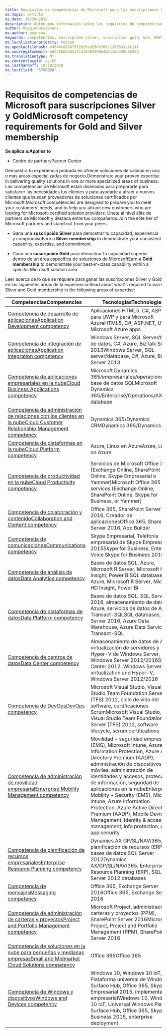 ```yaml
---
title: Requisitos de competencias de Microsoft para las suscripciones Gold y Silver | Centro de partners
ms.topic: article
ms.date: 10/29/2018
description: Obtén más información sobre los requisitos de competencias para conseguir los niveles de suscripción Silver y Gold.
author: MaggiePucciEvans
ms.author: evansma
keywords: competencias, suscripción silver, suscripción gold, mpn, MAPS, competencia, Microsoft Partner Network, suscripción a la red
ms.localizationpriority: medium
ms.openlocfilehash: c4546c8e7675f2d25cd29da765c1320531c8c11f
ms.sourcegitcommit: ed22f6825d3af1d19385198b4d511e4b39d5e353
ms.translationtype: MT
ms.contentlocale: es-ES
ms.lasthandoff: 10/29/2018
ms.locfileid: "5796828"
---
```

# <a name="microsoft-competency-requirements-for-gold-and-silver-membership"></a><span data-ttu-id="5c339-104">Requisitos de competencias de Microsoft para suscripciones Silver y Gold</span><span class="sxs-lookup"><span data-stu-id="5c339-104">Microsoft competency requirements for Gold and Silver membership</span></span>

**<span data-ttu-id="5c339-105">Se aplica a:</span><span class="sxs-lookup"><span data-stu-id="5c339-105">Applies to</span></span>**

-  <span data-ttu-id="5c339-106">Centro de partners</span><span class="sxs-lookup"><span data-stu-id="5c339-106">Partner Center</span></span>

<span data-ttu-id="5c339-107">Demuestra tu experiencia probada en ofrecer soluciones de calidad en una o más áreas especializadas de negocio.</span><span class="sxs-lookup"><span data-stu-id="5c339-107">Demonstrate your proven expertise in delivering quality solutions in one or more specialized areas of business.</span></span> <span data-ttu-id="5c339-108">Las competencias de Microsoft están diseñadas para prepararte para satisfacer las necesidades tus clientes y para ayudarte a atraer a nuevos clientes que buscan proveedores de soluciones certificados por Microsoft.</span><span class="sxs-lookup"><span data-stu-id="5c339-108">Microsoft competencies are designed to prepare you to meet your customers’ needs, and to help you attract new customers who are looking for Microsoft-certified solution providers.</span></span> <span data-ttu-id="5c339-109">Únete al nivel élite de partners de Microsoft y destaca entre tus compañeros.</span><span class="sxs-lookup"><span data-stu-id="5c339-109">Join the elite tier of Microsoft partners and stand out from your peers.</span></span>

- <span data-ttu-id="5c339-110">Gana una **suscripción Silver** para demostrar tu capacidad, experiencia y compromiso</span><span class="sxs-lookup"><span data-stu-id="5c339-110">Earn a **Silver membership** to demonstrate your consistent capability, expertise, and commitment</span></span>

- <span data-ttu-id="5c339-111">Gana una **suscripción Gold** para demostrar tu capacidad superior dentro de un área específica de soluciones de Microsoft</span><span class="sxs-lookup"><span data-stu-id="5c339-111">Earn a **Gold membership** to demonstrate your best-in-class capability within a specific Microsoft solution area</span></span>

<span data-ttu-id="5c339-112">Leer acerca de lo que se requiere para ganar las suscripciones Silver y Gold en las siguientes áreas de la experiencia:</span><span class="sxs-lookup"><span data-stu-id="5c339-112">Read about what's required to earn Silver and Gold membership in the following areas of expertise:</span></span>


| <span data-ttu-id="5c339-113">Competencias</span><span class="sxs-lookup"><span data-stu-id="5c339-113">Competencies</span></span>  | <span data-ttu-id="5c339-114">Tecnologías</span><span class="sxs-lookup"><span data-stu-id="5c339-114">Technologies</span></span> |
|   ------------------   |   -------   |
| [<span data-ttu-id="5c339-115">Competencia de desarrollo de aplicaciones</span><span class="sxs-lookup"><span data-stu-id="5c339-115">Application Development competency</span></span>](https://partner.microsoft.com/membership/application-development-competency) | <span data-ttu-id="5c339-116">Aplicaciones HTML5, C#, ASP.NET, para UWP y para Microsoft Azure</span><span class="sxs-lookup"><span data-stu-id="5c339-116">HTML5, C#, ASP.NET, UWP, Microsoft Azure apps</span></span> |
| [<span data-ttu-id="5c339-117">Competencia de integración de aplicaciones</span><span class="sxs-lookup"><span data-stu-id="5c339-117">Application Integration competency</span></span>](https://partner.microsoft.com/membership/application-integration-competency) | <span data-ttu-id="5c339-118">Windows Server, SQL Server/base de datos, C#, Azure, BizTalk Server 2013</span><span class="sxs-lookup"><span data-stu-id="5c339-118">Windows Server, SQL server/database, C#, Azure, BizTalk Server 2013</span></span>|
| [<span data-ttu-id="5c339-119">Competencia de aplicaciones empresariales en la nube</span><span class="sxs-lookup"><span data-stu-id="5c339-119">Cloud Business Applications competency</span></span>](https://partner.microsoft.com/membership/cloud-business-applications-competency)| <span data-ttu-id="5c339-120">Microsoft Dynamics 365/empresariales/operaciones/AX, base de datos SQL</span><span class="sxs-lookup"><span data-stu-id="5c339-120">Microsoft Dynamics 365/Enterprise/Operations/AX, SQL database</span></span> |
| [<span data-ttu-id="5c339-121">Competencia de administración de relaciones con los clientes en la nube</span><span class="sxs-lookup"><span data-stu-id="5c339-121">Cloud Customer Relationship Management competency</span></span>](https://partner.microsoft.com/membership/cloud-customer-relationship-management-competency)| <span data-ttu-id="5c339-122">Dynamics 365/Dynamics CRM</span><span class="sxs-lookup"><span data-stu-id="5c339-122">Dynamics 365/Dynamics CRM</span></span> |
| [<span data-ttu-id="5c339-123">Competencia de plataformas en la nube</span><span class="sxs-lookup"><span data-stu-id="5c339-123">Cloud Platform competency</span></span>](https://partner.microsoft.com/membership/cloud-platform-competency)| <span data-ttu-id="5c339-124">Azure, Linux en Azure</span><span class="sxs-lookup"><span data-stu-id="5c339-124">Azure, Linux on Azure</span></span> |
| [<span data-ttu-id="5c339-125">Competencia de productividad en la nube</span><span class="sxs-lookup"><span data-stu-id="5c339-125">Cloud Productivity competency</span></span>](https://partner.microsoft.com/membership/cloud-productivity-competency)| <span data-ttu-id="5c339-126">Servicios de Microsoft Office 365 (Exchange Online, SharePoint Online, Skype Empresarial o Yammer)</span><span class="sxs-lookup"><span data-stu-id="5c339-126">Microsoft Office 365 services (Exchange Online, SharePoint Online, Skype for Business, or Yammer)</span></span>|
| [<span data-ttu-id="5c339-127">Competencia de colaboración y contenido</span><span class="sxs-lookup"><span data-stu-id="5c339-127">Collaboration and Content competency</span></span>](https://partner.microsoft.com/membership/collaboration-and-content-competency)| <span data-ttu-id="5c339-128">Office 365, SharePoint Server 2016, Creador de aplicaciones</span><span class="sxs-lookup"><span data-stu-id="5c339-128">Office 365, SharePoint Server 2016, App Builder</span></span> |
| [<span data-ttu-id="5c339-129">Competencia de comunicaciones</span><span class="sxs-lookup"><span data-stu-id="5c339-129">Communications competency</span></span>](https://partner.microsoft.com/membership/communications-competency)| <span data-ttu-id="5c339-130">Skype Empresarial, Telefonía empresarial de Skype Empresarial 2015</span><span class="sxs-lookup"><span data-stu-id="5c339-130">Skype for Business, Enterprise Voice Skype for Business 2015</span></span> |
| [<span data-ttu-id="5c339-131">Competencia de análisis de datos</span><span class="sxs-lookup"><span data-stu-id="5c339-131">Data Analytics competency</span></span>](https://partner.microsoft.com/membership/data-analytics-competency)| <span data-ttu-id="5c339-132">Bases de datos SQL, Azure, Microsoft R Server, Microsoft HD Insight, Power BI</span><span class="sxs-lookup"><span data-stu-id="5c339-132">SQL databases, Azure, Microsoft R Server, Microsoft HD Insight, Power BI</span></span> |
| [<span data-ttu-id="5c339-133">Competencia de plataformas de datos</span><span class="sxs-lookup"><span data-stu-id="5c339-133">Data Platform competency</span></span>](https://partner.microsoft.com/membership/data-platform-competency)| <span data-ttu-id="5c339-134">Bases de datos SQL, SQL Server 2016, almacenamiento de datos de Azure, servicios de datos de Azure, Transact-SQL</span><span class="sxs-lookup"><span data-stu-id="5c339-134">SQL databases, SQL Server 2016, Azure Data Warehouse, Azure Data Services, Transact-SQL</span></span> |
| [<span data-ttu-id="5c339-135">Competencia de centros de datos</span><span class="sxs-lookup"><span data-stu-id="5c339-135">Data Center competency</span></span>](https://partner.microsoft.com/membership/datacenter-competency)| <span data-ttu-id="5c339-136">Almacenamiento de datos de Azure, virtualización de servidores y Hyper-V de Windows Server, Windows Server 2012/2016</span><span class="sxs-lookup"><span data-stu-id="5c339-136">System Center 2012, Windows Server virtualization and Hyper-V, Windows Server 2012/2016</span></span> |
| [<span data-ttu-id="5c339-137">Competencia de DevOps</span><span class="sxs-lookup"><span data-stu-id="5c339-137">DevOps competency</span></span>](https://partner.microsoft.com/membership/devops-competency)| <span data-ttu-id="5c339-138">Microsoft Visual Studio, Visual Studio Team Foundation Server (TFS) 2012, ciclo de vida del software, certificaciones Scrum</span><span class="sxs-lookup"><span data-stu-id="5c339-138">Microsoft Visual Studio, Visual Studio Team Foundation Server (TFS) 2012, software lifecycle, scrum certifications</span></span> |
| [<span data-ttu-id="5c339-139">Competencia de administración de movilidad empresarial</span><span class="sxs-lookup"><span data-stu-id="5c339-139">Enterprise Mobility Management competency</span></span>](https://partner.microsoft.com/membership/enterprise-mobility-management-competency)| <span data-ttu-id="5c339-140">Movilidad + seguridad empresarial (EMS), Microsoft Intune, Azure Information Protection, Azure Active Directory Premium (AADP), administración de dispositivos móviles, administración de identidades y accesos, protección de información, seguridad de aplicaciones en la nube</span><span class="sxs-lookup"><span data-stu-id="5c339-140">Enterprise Mobility + Security (EMS), Microsoft Intune, Azure Information Protection, Azure Active Directory Premium (AADP), Mobile Device Management, identity & access management, info protection, cloud app security</span></span> |
| [<span data-ttu-id="5c339-141">Competencia de planificación de recursos empresariales</span><span class="sxs-lookup"><span data-stu-id="5c339-141">Enterprise Resource Planning competency</span></span>](https://partner.microsoft.com/membership/enterprise-resource-planning-competency)| <span data-ttu-id="5c339-142">Dynamics AX GP/SL/NAV/365, planificación de recursos (ERP), bases de datos SQL Server 2012</span><span class="sxs-lookup"><span data-stu-id="5c339-142">Dynamics AX/GP/SL/NAV/365, Enterprise Resource Planning (ERP), SQL Server 2012 databases</span></span>  |
| [<span data-ttu-id="5c339-143">Competencia de mensajes</span><span class="sxs-lookup"><span data-stu-id="5c339-143">Messaging competency</span></span>](https://partner.microsoft.com/membership/messaging-competency)| <span data-ttu-id="5c339-144">Office 365, Exchange Server 2016</span><span class="sxs-lookup"><span data-stu-id="5c339-144">Office 365, Exchange Server 2016</span></span> |
| [<span data-ttu-id="5c339-145">Competencia de administración de carteras y proyectos</span><span class="sxs-lookup"><span data-stu-id="5c339-145">Project and Portfolio Management competency</span></span>](https://partner.microsoft.com/membership/project-portfolio-management-competency)| <span data-ttu-id="5c339-146">Microsoft Project, administración de carteras y proyectos (PPM), SharePoint Server 2016</span><span class="sxs-lookup"><span data-stu-id="5c339-146">Microsoft Project, Project and Portfolio Management (PPM), SharePoint Server 2016</span></span>|
| [<span data-ttu-id="5c339-147">Competencia de soluciones en la nube para pequeñas y medianas empresas</span><span class="sxs-lookup"><span data-stu-id="5c339-147">Small and Midmarket Cloud Solutions competency</span></span>](https://partner.microsoft.com/membership/small-midmarket-cloud-solutions-competency)| <span data-ttu-id="5c339-148">Office 365</span><span class="sxs-lookup"><span data-stu-id="5c339-148">Office 365</span></span> |
| [<span data-ttu-id="5c339-149">Competencia de Windows y dispositivos</span><span class="sxs-lookup"><span data-stu-id="5c339-149">Windows and Devices competency</span></span>](https://partner.microsoft.com/membership/windows-and-devices-competency)| <span data-ttu-id="5c339-150">Windows 10, Windows 10 IoT, Plataforma universal de Windows, Surface Hub, Office 365, Skype Empresarial 2015, implementación empresarial</span><span class="sxs-lookup"><span data-stu-id="5c339-150">Windows 10, Windows 10 IoT, Universal Windows Platform, Surface Hub, Office 365, Skype for Business 2015, enterprise deployment</span></span> |